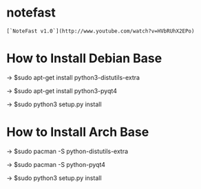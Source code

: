 notefast
========
	[`NoteFast v1.0`](http://www.youtube.com/watch?v=HVbRUhX2EPo)
	

How to Install Debian Base
==========================
-> $sudo apt-get install python3-distutils-extra

-> $sudo apt-get install python3-pyqt4

-> $sudo python3 setup.py install


How to Install Arch Base
==========================
-> $sudo pacman -S python-distutils-extra

-> $sudo pacman -S python-pyqt4

-> $sudo python3 setup.py install
